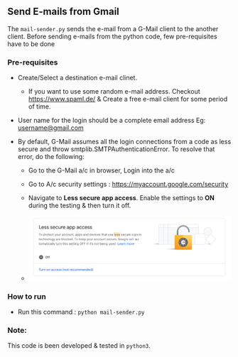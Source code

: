 ## Send E-mails from Gmail 
The `mail-sender.py` sends the e-mail from a G-Mail client to the another client. Before sending e-mails from the python code, few pre-requisites have to be done

### Pre-requisites
*   Create/Select a destination e-mail clinet.

    *   If you want to use some random e-mail address. Checkout https://www.spaml.de/ & Create a free e-mail client for some period of time.

*   User name for the login should be a complete email address Eg: username@gmail.com

*   By default, G-Mail assumes all the login connections from a code as less secure and throw smtplib.SMTPAuthenticationError. To resolve that error, do the following:

    *   Go to the G-Mail a/c in browser, Login into the a/c

    *    Go to A/c security settings : https://myaccount.google.com/security

    * Navigate to **Less secure app access**. Enable the settings to **ON** during the testing & then turn it off. 

    * ![Less secure setting](../img/less-secure-access.png)

### How to run 
*   Run this command : `python mail-sender.py`

### Note:
This code is been developed & tested in `python3`. 